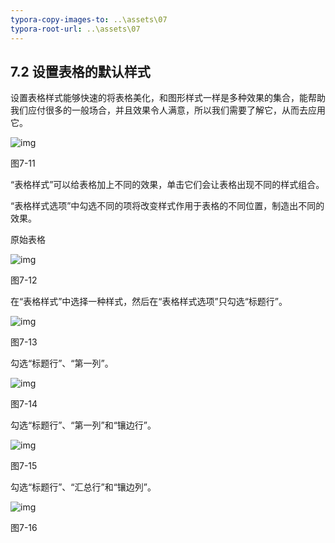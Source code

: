 ```yaml
---
typora-copy-images-to: ..\assets\07
typora-root-url: ..\assets\07
---
```


## **7.2**  **设置表格的默认样式**

设置表格样式能够快速的将表格美化，和图形样式一样是多种效果的集合，能帮助我们应付很多的一般场合，并且效果令人满意，所以我们需要了解它，从而去应用它。

![img](/../../第七章清晰明了.files/image012.png)

图7-11

“表格样式”可以给表格加上不同的效果，单击它们会让表格出现不同的样式组合。

“表格样式选项”中勾选不同的项将改变样式作用于表格的不同位置，制造出不同的效果。

原始表格

![img](/../../第七章清晰明了.files/image013.jpg)

图7-12

在“表格样式”中选择一种样式，然后在“表格样式选项”只勾选“标题行”。

![img](/../../第七章清晰明了.files/image014.jpg)

图7-13

勾选“标题行”、“第一列”。

![img](/../../第七章清晰明了.files/image015.jpg)

图7-14

勾选“标题行”、“第一列”和“镶边行”。

![img](/../../第七章清晰明了.files/image016.jpg)

图7-15

勾选“标题行”、“汇总行”和“镶边列”。

![img](/../../第七章清晰明了.files/image017.jpg)

图7-16